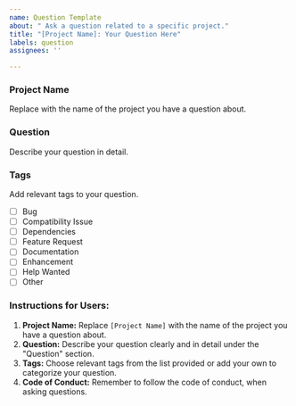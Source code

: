 ```yaml
---
name: Question Template
about: " Ask a question related to a specific project."
title: "[Project Name]: Your Question Here"
labels: question
assignees: ''

---
```


### Project Name
Replace with the name of the project you have a question about.

### Question
Describe your question in detail.

### Tags
Add relevant tags to your question.
- [ ] Bug
- [ ] Compatibility Issue
- [ ] Dependencies
- [ ] Feature Request
- [ ] Documentation
- [ ] Enhancement
- [ ] Help Wanted
- [ ] Other

### Instructions for Users:
1. **Project Name:** Replace `[Project Name]` with the name of the project you have a question about.
2. **Question:** Describe your question clearly and in detail under the "Question" section.
3. **Tags:** Choose relevant tags from the list provided or add your own to categorize your question.
4. **Code of Conduct:** Remember to follow the code of conduct, when asking questions.
